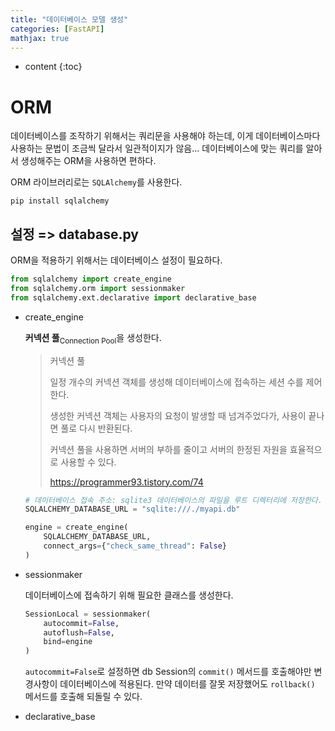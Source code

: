 ```yaml
---
title: "데이터베이스 모델 생성"
categories: [FastAPI]
mathjax: true
---
```


* content
{:toc}
# ORM

데이터베이스를 조작하기 위해서는 쿼리문을 사용해야 하는데, 이게 데이터베이스마다 사용하는 문법이 조금씩 달라서 일관적이지가 않음... 데이터베이스에 맞는 쿼리를 알아서 생성해주는 ORM을 사용하면 편하다.

ORM 라이브러리로는 `SQLAlchemy`를 사용한다.

```
pip install sqlalchemy
```



## 설정 => database.py

ORM을 적용하기 위해서는 데이터베이스 설정이 필요하다.

```python
from sqlalchemy import create_engine
from sqlalchemy.orm import sessionmaker
from sqlalchemy.ext.declarative import declarative_base
```

- create_engine

  **커넥션 풀**<sub>Connection Pool</sub>을 생성한다.

  > 커넥션 풀
  >
  > 일정 개수의 커넥션 객체를 생성해 데이터베이스에 접속하는 세션 수를 제어한다.
  >
  > 생성한 커넥션 객체는 사용자의 요청이 발생할 때 넘겨주었다가, 사용이 끝나면 풀로 다시 반환된다.
  >
  > 커넥션 풀을 사용하면 서버의 부하를 줄이고 서버의 한정된 자원을 효율적으로 사용할 수 있다.
  >
  > https://programmer93.tistory.com/74

  ```python
  # 데이터베이스 접속 주소: sqlite3 데이터베이스의 파일을 루트 디렉터리에 저장한다.
  SQLALCHEMY_DATABASE_URL = "sqlite:///./myapi.db"
  
  engine = create_engine(
      SQLALCHEMY_DATABASE_URL,
      connect_args={"check_same_thread": False}
  )
  ```

- sessionmaker

  데이터베이스에 접속하기 위해 필요한 클래스를 생성한다.

  ```python
  SessionLocal = sessionmaker(
      autocommit=False,
      autoflush=False,
      bind=engine
  )
  ```

  `autocommit=False`로 설정하면 db Session의 `commit()` 메서드를 호출해야만 변경사항이 데이터베이스에 적용된다. 만약 데이터를 잘못 저장했어도 `rollback()` 메서드를 호출해 되돌릴 수 있다.

- declarative_base

